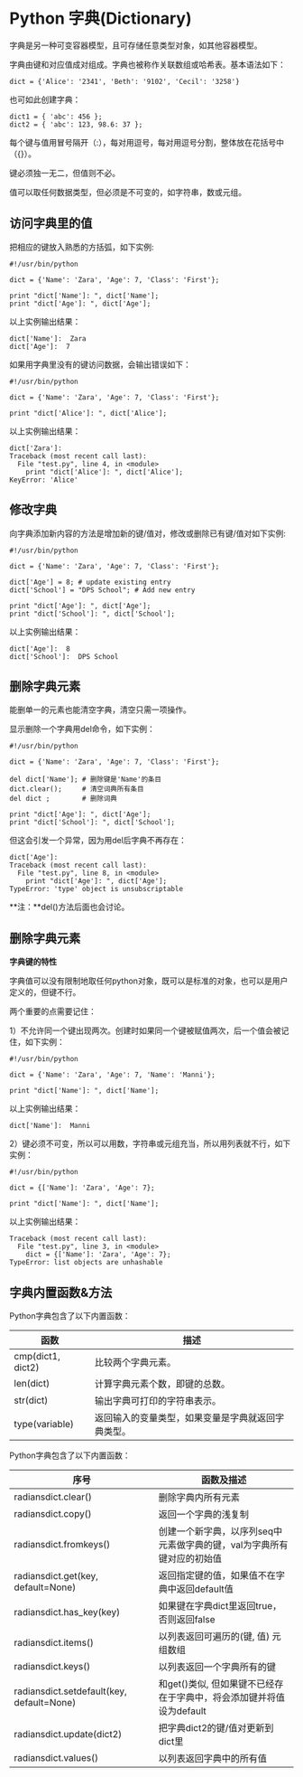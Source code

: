 
# Python 字典(Dictionary)

字典是另一种可变容器模型，且可存储任意类型对象，如其他容器模型。

字典由键和对应值成对组成。字典也被称作关联数组或哈希表。基本语法如下：

```
dict = {'Alice': '2341', 'Beth': '9102', 'Cecil': '3258'}

```

也可如此创建字典：

```
dict1 = { 'abc': 456 };
dict2 = { 'abc': 123, 98.6: 37 };

```

每个键与值用冒号隔开（:），每对用逗号，每对用逗号分割，整体放在花括号中（{}）。

键必须独一无二，但值则不必。

值可以取任何数据类型，但必须是不可变的，如字符串，数或元组。

## 访问字典里的值

把相应的键放入熟悉的方括弧，如下实例:

```
#!/usr/bin/python

dict = {'Name': 'Zara', 'Age': 7, 'Class': 'First'};

print "dict['Name']: ", dict['Name'];
print "dict['Age']: ", dict['Age'];

```

以上实例输出结果：

```
dict['Name']:  Zara
dict['Age']:  7

```

如果用字典里没有的键访问数据，会输出错误如下：

```
#!/usr/bin/python

dict = {'Name': 'Zara', 'Age': 7, 'Class': 'First'};

print "dict['Alice']: ", dict['Alice'];

```

以上实例输出结果：

```
dict['Zara']:
Traceback (most recent call last):
  File "test.py", line 4, in <module>
    print "dict['Alice']: ", dict['Alice'];
KeyError: 'Alice'

```

## 修改字典

向字典添加新内容的方法是增加新的键/值对，修改或删除已有键/值对如下实例:

```
#!/usr/bin/python

dict = {'Name': 'Zara', 'Age': 7, 'Class': 'First'};

dict['Age'] = 8; # update existing entry
dict['School'] = "DPS School"; # Add new entry

print "dict['Age']: ", dict['Age'];
print "dict['School']: ", dict['School'];

```

以上实例输出结果：

```
dict['Age']:  8
dict['School']:  DPS School

```

## 删除字典元素

能删单一的元素也能清空字典，清空只需一项操作。

显示删除一个字典用del命令，如下实例：

```
#!/usr/bin/python

dict = {'Name': 'Zara', 'Age': 7, 'Class': 'First'};

del dict['Name']; # 删除键是'Name'的条目
dict.clear();     # 清空词典所有条目
del dict ;        # 删除词典

print "dict['Age']: ", dict['Age'];
print "dict['School']: ", dict['School'];

```

但这会引发一个异常，因为用del后字典不再存在：

```
dict['Age']:
Traceback (most recent call last):
  File "test.py", line 8, in <module>
    print "dict['Age']: ", dict['Age'];
TypeError: 'type' object is unsubscriptable

```

**注：**del()方法后面也会讨论。

## 删除字典元素

**字典键的特性**

字典值可以没有限制地取任何python对象，既可以是标准的对象，也可以是用户定义的，但键不行。

两个重要的点需要记住：

1）不允许同一个键出现两次。创建时如果同一个键被赋值两次，后一个值会被记住，如下实例：

```
#!/usr/bin/python

dict = {'Name': 'Zara', 'Age': 7, 'Name': 'Manni'};

print "dict['Name']: ", dict['Name'];

```

以上实例输出结果：

```
dict['Name']:  Manni

```

2）键必须不可变，所以可以用数，字符串或元组充当，所以用列表就不行，如下实例：

```
#!/usr/bin/python

dict = {['Name']: 'Zara', 'Age': 7};

print "dict['Name']: ", dict['Name'];

```

以上实例输出结果：

```
Traceback (most recent call last):
  File "test.py", line 3, in <module>
    dict = {['Name']: 'Zara', 'Age': 7};
TypeError: list objects are unhashable

```

## 字典内置函数&方法

Python字典包含了以下内置函数：

| 函数 | 描述 |
| --- | --- |
| cmp(dict1, dict2) |  比较两个字典元素。 |
| len(dict) |  计算字典元素个数，即键的总数。 |
| str(dict) |  输出字典可打印的字符串表示。 |
| type(variable) |  返回输入的变量类型，如果变量是字典就返回字典类型。 |

Python字典包含了以下内置函数：

| 序号 | 函数及描述 |
| --- | --- |
| radiansdict.clear() |  删除字典内所有元素 |
| radiansdict.copy() |  返回一个字典的浅复制 |
| radiansdict.fromkeys() |  创建一个新字典，以序列seq中元素做字典的键，val为字典所有键对应的初始值 |
| radiansdict.get(key, default=None) |  返回指定键的值，如果值不在字典中返回default值 |
| radiansdict.has_key(key) |  如果键在字典dict里返回true，否则返回false |
| radiansdict.items() |  以列表返回可遍历的(键, 值) 元组数组 |
| radiansdict.keys() |  以列表返回一个字典所有的键 |
| radiansdict.setdefault(key, default=None) |  和get()类似, 但如果键不已经存在于字典中，将会添加键并将值设为default |
| radiansdict.update(dict2) |  把字典dict2的键/值对更新到dict里 |
| radiansdict.values() |  以列表返回字典中的所有值 |


